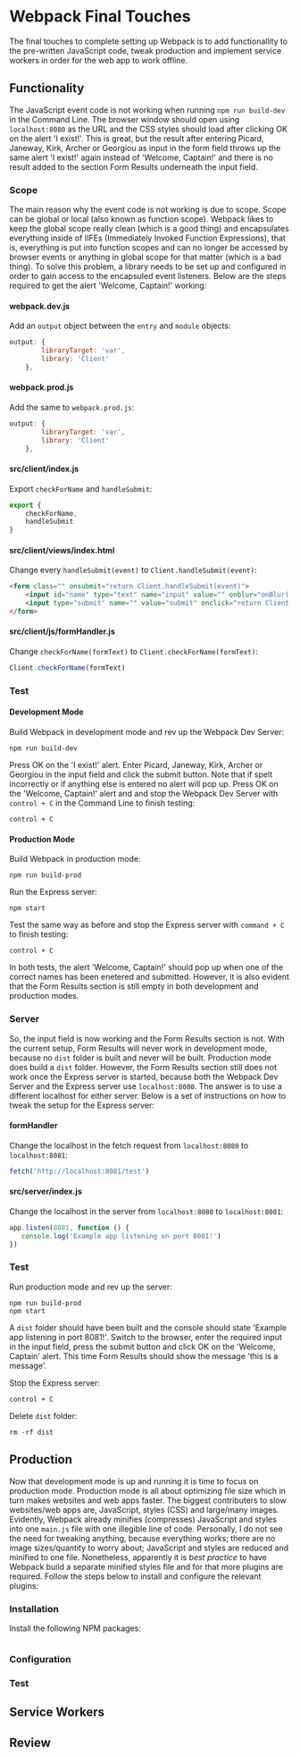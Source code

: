 # Webpack Final Touches
The final touches to complete setting up Webpack is to add functionallity to the pre-written JavaScript code, tweak production and implement service workers in order for the web app to work offline.

## Functionality
The JavaScript event code is not working when running `npm run build-dev` in the Command Line. The browser window should open using `localhost:8080` as the URL and the CSS styles should load after clicking OK on the alert 'I exist!'. This is great, but the result after entering Picard, Janeway, Kirk, Archer or Georgiou as input in the form field throws up the same alert 'I exist!' again instead of 'Welcome, Captain!' and there is no result added to the section Form Results underneath the input field.

### Scope
The main reason why the event code is not working is due to scope. Scope can be global or local (also known as function scope). Webpack likes to keep the global scope really clean (which is a good thing) and encapsulates everything inside of IIFEs (Immediately Invoked Function Expressions), that is, everything is put into function scopes and can no longer be accessed by browser events or anything in global scope for that matter (which is a bad thing). To solve this problem, a library needs to be set up and configured in order to gain access to the encapsuled event listeners. Below are the steps required to get the alert 'Welcome, Captain!' working:

#### webpack.dev.js
Add an `output` object between the `entry` and `module` objects:
```js
output: {
        libraryTarget: 'var',
        library: 'Client'
    },
```
#### webpack.prod.js
Add the same to `webpack.prod.js`:
```js
output: {
        libraryTarget: 'var',
        library: 'Client'
    },
```
#### src/client/index.js
Export `checkForName` and `handleSubmit`:
```js
export {
    checkForName,
    handleSubmit
}
```
#### src/client/views/index.html
Change every `handleSubmit(event)` to `Client.handleSubmit(event)`:
```html
<form class="" onsubmit="return Client.handleSubmit(event)">
    <input id="name" type="text" name="input" value="" onblur="onBlur()" placeholder="Name">
    <input type="submit" name="" value="submit" onclick="return Client.handleSubmit(event)" onsubmit="return Client.handleSubmit(event)">
</form>
```
#### src/client/js/formHandler.js
Change `checkForName(formText)` to `Client.checkForName(formText)`:
```js
Client.checkForName(formText)
```

### Test
#### Development Mode
Build Webpack in development mode and rev up the Webpack Dev Server:
```
npm run build-dev
```
Press OK on the 'I exist!' alert. Enter Picard, Janeway, Kirk, Archer or Georgiou in the input field and click the submit button. Note that if spelt incorrectly or if anything else is entered no alert will pop up. Press OK on the 'Welcome, Captain!' alert and and stop the Webpack Dev Server with `control + C` in the Command Line to finish testing:
```
control + C
```

#### Production Mode
Build Webpack in production mode:
```
npm run build-prod
```
Run the Express server:
```
npm start
```
Test the same way as before and stop the Express server with `command + C` to finish testing:
```
control + C
```
In both tests, the alert 'Welcome, Captain!' should pop up when one of the correct names has been enetered and submitted. However, it is also evident that the Form Results section is still empty in both development and production modes.

### Server
So, the input field is now working and the Form Results section is not. With the current setup, Form Results will never work in development mode, because no `dist` folder is built and never will be built. Production mode does build a `dist` folder. However, the Form Results section still does not work once the Express server is started, because both the Webpack Dev Server and the Express server use `localhost:8080`. The answer is to use a different localhost for either server. Below is a set of instructions on how to tweak the setup for the Express server:

#### formHandler
Change the localhost in the fetch request from `localhost:8080` to `localhost:8081`:
```js
fetch('http://localhost:8081/test')
```
#### src/server/index.js
 Change the localhost in the server from `localhost:8080` to `localhost:8081`:
 ```js
app.listen(8081, function () {
    console.log('Example app listening on port 8081!')
})
 ```

### Test
Run production mode and rev up the server:
```
npm run build-prod
npm start
```
A `dist` folder should have been built and the console should state 'Example app listening in port 8081!'. Switch to the browser, enter the required input in the input field, press the submit button and click OK on the 'Welcome, Captain' alert. This time Form Results should show the message 'this is a message'.

Stop the Express server:
```
control + C
```
Delete `dist` folder:
```
rm -rf dist
```

## Production
Now that development mode is up and running it is time to focus on production mode. Production mode is all about optimizing file size which in turn makes websites and web apps faster. The biggest contributers to slow websites/web apps are, JavaScript, styles (CSS) and large/many images. Evidently, Webpack already minifies (compresses) JavaScript and styles into one `main.js` file with one illegible line of code. Personally, I do not see the need for tweaking anything, because everything works; there are no image sizes/quantity to worry about; JavaScript and styles are reduced and minified to one file. Nonetheless, apparently it is *best practice* to have Webpack build a separate minified styles file and for that more plugins are required. Follow the steps below to install and configure the relevant plugins:

### Installation
Install the following NPM packages:
```

```

### Configuration

### Test

## Service Workers

## Review